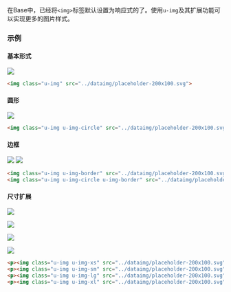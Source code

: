 在Base中，已经将`<img>`标签默认设置为响应式的了。使用`u-img`及其扩展功能可以实现更多的图片样式。

### 示例
#### 基本形式

<div class="m-example">
<img class="u-img" src="../dataimg/placeholder-200x100.svg">
</div>

```html
<img class="u-img" src="../dataimg/placeholder-200x100.svg">
```

#### 圆形

<div class="m-example">
<img class="u-img u-img-circle" src="../dataimg/placeholder-200x100.svg">
</div>

```html
<img class="u-img u-img-circle" src="../dataimg/placeholder-200x100.svg">
```

#### 边框

<div class="m-example">
<img class="u-img u-img-border" src="../dataimg/placeholder-200x100.svg">
<img class="u-img u-img-circle u-img-border" src="../dataimg/placeholder-200x100.svg">
</div>

```html
<img class="u-img u-img-border" src="../dataimg/placeholder-200x100.svg">
<img class="u-img u-img-circle u-img-border" src="../dataimg/placeholder-200x100.svg">
```

#### 尺寸扩展

<div class="m-example">
<p><img class="u-img u-img-xs" src="../dataimg/placeholder-200x100.svg"></p>
<p><img class="u-img u-img-sm" src="../dataimg/placeholder-200x100.svg"></p>
<p><img class="u-img u-img-lg" src="../dataimg/placeholder-200x100.svg"></p>
<p><img class="u-img u-img-xl" src="../dataimg/placeholder-200x100.svg"></p>
</div>

```html
<p><img class="u-img u-img-xs" src="../dataimg/placeholder-200x100.svg"></p>
<p><img class="u-img u-img-sm" src="../dataimg/placeholder-200x100.svg"></p>
<p><img class="u-img u-img-lg" src="../dataimg/placeholder-200x100.svg"></p>
<p><img class="u-img u-img-xl" src="../dataimg/placeholder-200x100.svg"></p>
```
